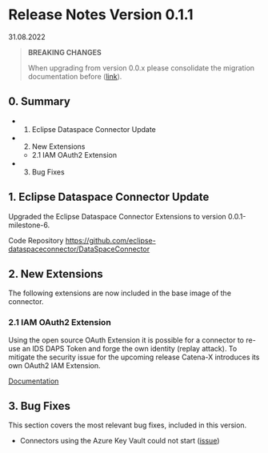# Release Notes Version 0.1.1
31.08.2022

> **BREAKING CHANGES**
> 
> When upgrading from version 0.0.x please consolidate the migration documentation before ([link](../migration/Version_0.0.x_0.1.x.md)).

## 0. Summary

- 1. Eclipse Dataspace Connector Update
- 2. New Extensions
  - 2.1 IAM OAuth2 Extension
- 3. Bug Fixes

## 1. Eclipse Dataspace Connector Update

Upgraded the Eclipse Dataspace Connector Extensions to version 0.0.1-milestone-6.

Code Repository
https://github.com/eclipse-dataspaceconnector/DataSpaceConnector


## 2. New Extensions

The following extensions are now included in the base image of the connector.

### 2.1 IAM OAuth2 Extension

Using the open source OAuth Extension it is possible for a connector to re-use an IDS DAPS Token and forge the own identity (replay attack). To mitigate the security issue for the upcoming release Catena-X introduces its own OAuth2 IAM Extension.

[Documentation](../../edc-extensions/cx-oauth2/README.md)

## 3. Bug Fixes

This section covers the most relevant bug fixes, included in this version.

- Connectors using the Azure Key Vault could not start ([issue](https://github.com/eclipse-dataspaceconnector/DataSpaceConnector/issues/1892))
